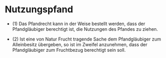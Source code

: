 # Nutzungspfand

- (1) Das Pfandrecht kann in der Weise bestellt werden, dass der Pfandgläubiger berechtigt ist, die Nutzungen des Pfandes zu ziehen.

- (2) Ist eine von Natur Frucht tragende Sache dem Pfandgläubiger zum Alleinbesitz übergeben, so ist im Zweifel anzunehmen, dass der Pfandgläubiger zum Fruchtbezug berechtigt sein soll.


